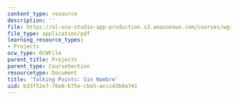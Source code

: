 ```yaml
---
content_type: resource
description: ''
file: https://ol-ocw-studio-app-production.s3.amazonaws.com/courses/wgs-s10-special-topics-in-women-gender-studies-seminar-latina-womens-voices-spring-2010/b33f52e776e8b75ecbe5accc43b9a741_MITWGS_S10S10_tp_sinbre.pdf
file_type: application/pdf
learning_resource_types:
- Projects
ocw_type: OCWFile
parent_title: Projects
parent_type: CourseSection
resourcetype: Document
title: 'Talking Points: Sin Nombre'
uid: b33f52e7-76e8-b75e-cbe5-accc43b9a741
---
```

